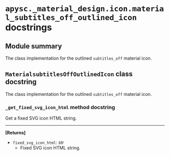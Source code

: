 # `apysc._material_design.icon.material_subtitles_off_outlined_icon` docstrings

## Module summary

The class implementation for the outlined `subtitles_off` material icon.

## `MaterialsubtitlesOffOutlinedIcon` class docstring

The class implementation for the outlined `subtitles_off` material icon.

### `_get_fixed_svg_icon_html` method docstring

Get a fixed SVG icon HTML string.<hr>

**[Returns]**

- `fixed_svg_icon_html`: str
  - Fixed SVG icon HTML string.